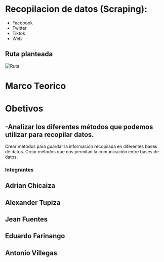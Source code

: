 # Recopilacion de datos (Scraping):
- Facebook
- Twitter
- Tiktok
- Web

## Ruta planteada
![Ruta](https://user-images.githubusercontent.com/75056800/153736293-a1fd5503-7b33-4446-99b9-385e4c9a7a31.png)

# Marco Teorico


# Obetivos
## -Analizar los diferentes métodos que podemos utilizar para recopilar datos.
Crear métodos para guardar la información recopilada en diferentes bases de datos.
Crear métodos que nos permitan la comunicación entre bases de datos.






### Integrantes

## Adrian Chicaiza
## Alexander Tupiza
## Jean Fuentes
## Eduardo Farinango
## Antonio Villegas
